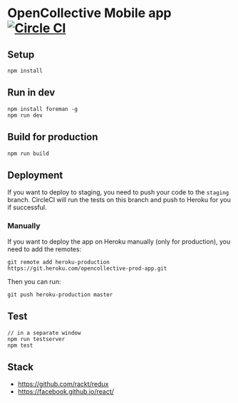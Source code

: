 # OpenCollective Mobile app [![Circle CI](https://circleci.com/gh/OpenCollective/opencollective-mobileapp/tree/master.svg?style=svg&circle-token=f96fc77d4d46882a72fff85ad9ce98b8b9f58ca7)](https://circleci.com/gh/OpenCollective/opencollective-mobileapp/tree/master)

## Setup

```
npm install
```

## Run in dev

```
npm install foreman -g
npm run dev
```

## Build for production

```
npm run build
```

## Deployment

If you want to deploy to staging, you need to push your code to the `staging` branch. CircleCI will run the tests on this branch and push to Heroku for you if successful.

### Manually
If you want to deploy the app on Heroku manually (only for production), you need to add the remotes:

```
git remote add heroku-production https://git.heroku.com/opencollective-prod-app.git
```

Then you can run:

```
git push heroku-production master
```

## Test

```
// in a separate window
npm run testserver
npm test
```

## Stack

- https://github.com/rackt/redux
- https://facebook.github.io/react/
